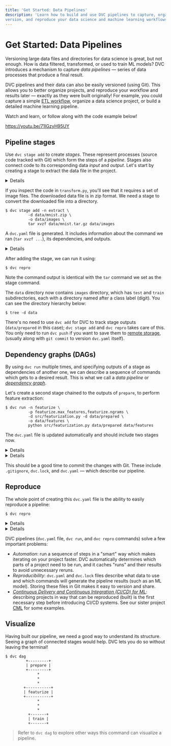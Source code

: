 ```yaml
---
title: 'Get Started: Data Pipelines'
description: 'Learn how to build and use DVC pipelines to capture, organize,
version, and reproduce your data science and machine learning workflows.'
---
```


# Get Started: Data Pipelines

Versioning large data files and directories for data science is great, but not
enough. How is data filtered, transformed, or used to train ML models? DVC
introduces a mechanism to capture _data pipelines_ — series of data processes
that produce a final result.

DVC pipelines and their data can also be easily versioned (using Git). This
allows you to better organize projects, and reproduce your workflow and results
later — exactly as they were built originally! For example, you could capture a
simple [ETL workflow][etl], organize a data science project, or build a detailed
machine learning pipeline.

[etl]: https://en.wikipedia.org/wiki/Extract,_transform,_load

Watch and learn, or follow along with the code example below!

https://youtu.be/71IGzyH95UY

## Pipeline stages

Use `dvc stage add` to create _stages_. These represent processes (source code
tracked with Git) which form the steps of a _pipeline_. Stages also connect code
to its corresponding data _input_ and _output_. Let's start by creating a stage
to extract the data file in the project.

<details>

### ⚙️ Expand to download example code.

Get the sample code like this:

```dvc
$ git clone https://github.com/iterative/example-dvc-pipelines -b get-started
$ tree
.
├── params.yaml
├── transform.py
├── data/mnist.zip.dvc
├── requirements.txt
└── train.py
```

Now let's install the requirements:

> We **strongly** recommend creating a
> [virtual environment](https://python.readthedocs.io/en/stable/library/venv.html)
> first.

```dvc
$ pip install -r requirements.txt
```

Now, you can download the data set we'll use in the project:

```dvc
$ dvc pull
```

For details on how to use DVC as a data management tool, please refer to
[Data Management Trail](/doc/start/data-and-model-management)

</details>

If you inspect the code in `transform.py`, you'll see that it requires a set of
image files. The downloaded data file is in zip format. We need a stage to
convert the downloaded file into a directory.

```dvc
$ dvc stage add -n extract \
          -d data/mnist.zip \
          -o data/images \
          tar xvzf data/mnist.tar.gz data/images
```

A `dvc.yaml` file is generated. It includes information about the command we ran
(`tar xvzf ...`), its <abbr>dependencies</abbr>, and <abbr>outputs</abbr>.

<details>

### 💡 Expand to see what happens under the hood.

The command options used above mean the following:

- `-n extract` specifies a name for the stage. If you open the `dvc.yaml` file
  you will see a section named `extract`.

- `-d data/mnist.tar.gz` mean that the stage depends on this file to work. If
  this file change later, DVC will know that this stage needs to be
  [reproduced](#reproduce).

- `-o data/images` specifies an output directory for the command. This is how
  the <abbr>workspace</abbr> should look like now:

  ```git
   .
   ├── data
   │   ├── mnist.tar.gz
   │   ├── mnist.tar.gz.dvc
  +├── dvc.yaml
  +├── dvc.lock
   ├── params.yaml
   ├── ...
  ```

- The last line, `tar xvzf data/mnist.tar.gz ...` is the command to run in this
  stage, and it's saved to `dvc.yaml`, as shown below.

The resulting `extract` stage contains all of the information above:

```yaml
stages:
  extract:
    cmd: tar xvzf data/mnist.tar.gz ...
    deps:
      - data/mnist.tar.gz
    outs:
      - data/images
```

</details>

After adding the stage, we can run it using:

```dvc
$ dvc repro
```

Note the command output is identical with the `tar` command we set as the stage
command.

The `data` directory now contains `images` directory, which has `test` and
`train` subdirectories, each with a directory named after a class label (digit).
You can see the directory hierarchy below:

```dvc
$ tree -d data
```

There's no need to use `dvc add` for DVC to track stage outputs (`data/prepared`
in this case); `dvc stage add` and `dvc repro` takes care of this. You only need
to run `dvc push` if you want to save them to
[remote storage](/doc/start/data-and-model-versioning#storing-and-sharing),
(usually along with `git commit` to version `dvc.yaml` itself).

## Dependency graphs (DAGs)

By using `dvc run` multiple times, and specifying <abbr>outputs</abbr> of a
stage as <abbr>dependencies</abbr> of another one, we can describe a sequence of
commands which gets to a desired result. This is what we call a _data pipeline_
or [_dependency graph_](https://en.wikipedia.org/wiki/Directed_acyclic_graph).

Let's create a second stage chained to the outputs of `prepare`, to perform
feature extraction:

```dvc
$ dvc run -n featurize \
          -p featurize.max_features,featurize.ngrams \
          -d src/featurization.py -d data/prepared \
          -o data/features \
          python src/featurization.py data/prepared data/features
```

The `dvc.yaml` file is updated automatically and should include two stages now.

<details>

### 💡 Expand to see what happens under the hood.

The changes to the `dvc.yaml` should look like this:

```git
 stages:
   prepare:
     cmd: python src/prepare.py data/data.xml
     deps:
     - data/data.xml
     - src/prepare.py
     params:
     - prepare.seed
     - prepare.split
     outs:
     - data/prepared
+  featurize:
+    cmd: python src/featurization.py data/prepared data/features
+    deps:
+    - data/prepared
+    - src/featurization.py
+    params:
+    - featurize.max_features
+    - featurize.ngrams
+    outs:
+    - data/features
```

</details>

<details>

### ⚙️ Expand to add more stages.

Let's add the training itself. Nothing new this time; just the same `dvc run`
command with the same set of options:

```dvc
$ dvc run -n train \
          -p train.seed,train.n_est,train.min_split \
          -d src/train.py -d data/features \
          -o model.pkl \
          python src/train.py data/features model.pkl
```

Please check the `dvc.yaml` again, it should have one more stage now.

</details>

This should be a good time to commit the changes with Git. These include
`.gitignore`, `dvc.lock`, and `dvc.yaml` — which describe our pipeline.

## Reproduce

The whole point of creating this `dvc.yaml` file is the ability to easily
reproduce a pipeline:

```dvc
$ dvc repro
```

<details>

### ⚙️ Expand to have some fun with it.

Let's try to play a little bit with it. First, let's try to change one of the
parameters for the training stage:

1. Open `params.yaml` and change `n_est` to `100`, and
2. (re)run `dvc repro`.

You should see:

```dvc
$ dvc repro
Stage 'prepare' didn't change, skipping
Stage 'featurize' didn't change, skipping
Running stage 'train' with command: ...
```

DVC detected that only `train` should be run, and skipped everything else! All
the intermediate results are being reused.

Now, let's change it back to `50` and run `dvc repro` again:

```dvc
$ dvc repro
Stage 'prepare' didn't change, skipping
Stage 'featurize' didn't change, skipping
```

As before, there was no need to rerun `prepare`, `featurize`, etc. But this time
it also doesn't rerun `train`! The previous run with the same set of inputs
(parameters & data) was saved in DVC's <abbr>run-cache</abbr>, and reused here.

</details>

<details>

### 💡 Expand to see what happens under the hood.

`dvc repro` relies on the <abbr>DAG</abbr> definition from `dvc.yaml`, and uses
`dvc.lock` to determine what exactly needs to be run.

The `dvc.lock` file is similar to a `.dvc` file — it captures hashes (in most
cases `md5`s) of the dependencies and values of the parameters that were used.
It can be considered a _state_ of the pipeline:

```yaml
schema: '2.0'
stages:
  prepare:
    cmd: python src/prepare.py data/data.xml
    deps:
      - path: data/data.xml
        md5: a304afb96060aad90176268345e10355
      - path: src/prepare.py
        md5: 285af85d794bb57e5d09ace7209f3519
    params:
      params.yaml:
        prepare.seed: 20170428
        prepare.split: 0.2
    outs:
      - path: data/prepared
        md5: 20b786b6e6f80e2b3fcf17827ad18597.dir
```

> `dvc status` command can be used to compare this state with an actual state of
> the workspace.

</details>

DVC pipelines (`dvc.yaml` file, `dvc run`, and `dvc repro` commands) solve a few
important problems:

- _Automation_: run a sequence of steps in a "smart" way which makes iterating
  on your project faster. DVC automatically determines which parts of a project
  need to be run, and it caches "runs" and their results to avoid unnecessary
  reruns.
- _Reproducibility_: `dvc.yaml` and `dvc.lock` files describe what data to use
  and which commands will generate the pipeline results (such as an ML model).
  Storing these files in Git makes it easy to version and share.
- [_Continuous Delivery and Continuous Integration (CI/CD) for ML_](/doc/use-cases/ci-cd-for-machine-learning):
  describing projects in way that can be reproduced (built) is the first
  necessary step before introducing CI/CD systems. See our sister project
  [CML](https://cml.dev) for some examples.

## Visualize

Having built our pipeline, we need a good way to understand its structure.
Seeing a graph of connected stages would help. DVC lets you do so without
leaving the terminal!

```dvc
$ dvc dag
         +---------+
         | prepare |
         +---------+
              *
              *
              *
        +-----------+
        | featurize |
        +-----------+
              *
              *
              *
          +-------+
          | train |
          +-------+
```

> Refer to `dvc dag` to explore other ways this command can visualize a
> pipeline.

